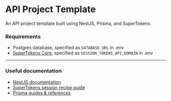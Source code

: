 # API Project Template

An API project template built using NestJS, Prisma, and SuperTokens.

### Requirements

- Postgres database, specified as `DATABASE_URL` in .env
- [SuperTokens Core](https://supertokens.com/docs/session/quick-setup/core/without-docker), specified as `SESSION_TOKENS_API_DOMAIN` in .env

---

### Useful documentation

- [NestJS documentation](https://docs.nestjs.com/first-steps)
- [SuperTokens session recipe guide](https://supertokens.com/docs/session/introduction)
- [Prisma guides & references](https://www.prisma.io/docs/guides)
